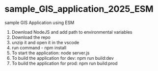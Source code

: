 # sample_GIS_application_2025_ESM
sample GIS Application using ESM

1. Download NodeJS and add path to environmental variables
2. Download the repo
3. unzip it and open it in the vscode
4. run command - npm install
5. To start the application: node server.js
6. To build the application for dev: npm run build:dev
7. To build the application for prod: npm run build:prod
